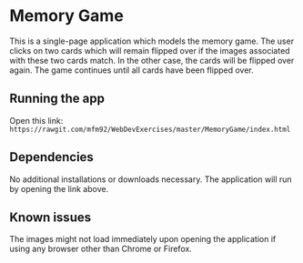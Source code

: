 # Memory Game
This is a single-page application which models the memory game. The user clicks on two cards which will remain flipped over if the images associated with these two cards match. In the other case, the cards will be flipped over again. The game continues until all cards have been flipped over.

## Running the app

Open this link:
`https://rawgit.com/mfm92/WebDevExercises/master/MemoryGame/index.html`

## Dependencies

No additional installations or downloads necessary. The application will run by opening the link above.

## Known issues

The images might not load immediately upon opening the application if using any browser other than Chrome or Firefox.
